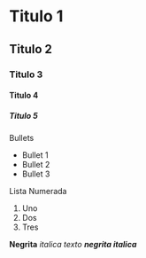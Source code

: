 # Titulo 1
## Titulo 2
### Titulo 3
#### Titulo 4 
##### Titulo 5

Bullets
* Bullet 1
* Bullet 2
* Bullet 3

Lista Numerada
1. Uno
2. Dos
3. Tres

**Negrita**
_italica texto_
***negrita italica***
